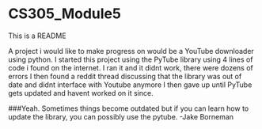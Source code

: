 # CS305_Module5
This is a README

A project i would like to make progress on would be a YouTube downloader using python.
I started this project using the PyTube library using 4 lines of code i found on the internet.
I ran it and it didnt work, there were dozens of errors
I then found a reddit thread discussing that the library was out of date and didnt interface with Youtube anymore
I then gave up until PyTube gets updated and havent worked on it since. 

###Yeah. Sometimes things become outdated but if you can learn how to update the library, you can possibly use the pytube. -Jake Borneman
